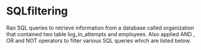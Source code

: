 # SQLfiltering
 Ran SQL queries to retrieve information from a database called organization that contained two table log_in_attempts and employees. Also applied AND , OR and NOT operators to filter various SQL queries which are listed below.

